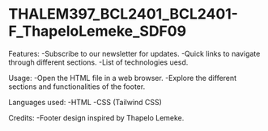 # THALEM397_BCL2401_BCL2401-F_ThapeloLemeke_SDF09
Features:
-Subscribe to our newsletter for updates.
-Quick links to navigate through different sections.
-List of technologies uesd.

Usage:
-Open the HTML file in a web browser.
-Explore the different sections and functionalities of the footer.

Languages used:
-HTML
-CSS (Tailwind CSS)

Credits:
-Footer design inspired by Thapelo Lemeke.
